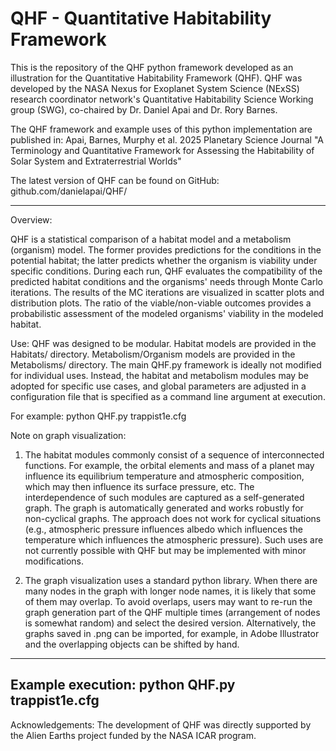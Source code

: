 # QHF - Quantitative Habitability Framework

This is the repository of the QHF python framework developed as an illustration for the Quantitative Habitability Framework (QHF). 
QHF was developed by the NASA Nexus for Exoplanet System Science (NExSS) research coordinator network's Quantitative Habitability Science Working group (SWG), co-chaired by Dr. Daniel Apai and Dr. Rory Barnes. 

The QHF framework and example uses of this python implementation are published in:
Apai, Barnes, Murphy et al. 2025 Planetary Science Journal "A Terminology and Quantitative Framework for Assessing the Habitability of Solar System and Extraterrestrial Worlds" 

The latest version of QHF can be found on GitHub: github.com/danielapai/QHF/

-------------------------------------------------------------------------------------------------------
Overview:

QHF is a statistical comparison of a habitat model and a metabolism (organism) model. The former provides predictions for the conditions in the potential habitat; the latter predicts whether the organism is viability under specific conditions. During each run, QHF evaluates the compatibility of the predicted habitat conditions and the organisms' needs through Monte Carlo iterations. The results of the MC iterations are visualized in scatter plots and distribution plots. The ratio of the viable/non-viable outcomes provides a probabilistic assessment of the modeled organisms' viability in the modeled habitat.

Use:
QHF was designed to be modular. 
Habitat models are provided in the Habitats/ directory.
Metabolism/Organism models are provided in the Metabolisms/ directory.
The main QHF.py framework is ideally not modified for individual uses. Instead, the habitat and metabolism modules may be adopted for specific use cases, and global parameters are adjusted in a configuration file that is specified as a command line argument at execution.

For example: python QHF.py trappist1e.cfg


Note on graph visualization:
1) The habitat modules commonly consist of a sequence of interconnected functions. For example, the orbital elements and mass of a planet may influence its equilibrium temperature and atmospheric composition, which may then influence its surface pressure, etc. 
The interdependence of such modules are captured as a self-generated graph. 
The graph is automatically generated and works robustly for non-cyclical graphs. The approach does not work for cyclical situations (e.g., atmospheric pressure influences albedo which influences the temperature which influences the atmospheric pressure). Such uses are not currently possible with QHF but may be implemented with minor modifications.

2) The graph visualization uses a standard python library. When there are many nodes in the graph with longer node names, it is likely that some of them may overlap. To avoid overlaps, users may want to re-run the graph generation part of the QHF multiple times (arrangement of nodes is somewhat random) and select the desired version. Alternatively, the graphs saved in .png can be imported, for example, in Adobe Illustrator and the overlapping objects can be shifted by hand.


-------------------------------------------------------------------------------------------------------
Example execution:
python QHF.py trappist1e.cfg
-------------------------------------------------------------------------------------------------------
Acknowledgements: The development of QHF was directly supported by the Alien Earths project funded by the NASA ICAR program.
